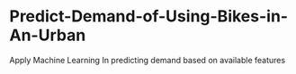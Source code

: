 # Predict-Demand-of-Using-Bikes-in-An-Urban
Apply Machine Learning In predicting demand based on available features
